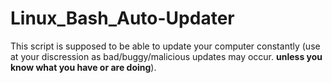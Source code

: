 # Linux_Bash_Auto-Updater
This script is supposed to be able to update your computer constantly (use at your discression as bad/buggy/malicious updates may occur. __unless you know what you have or are doing__).
